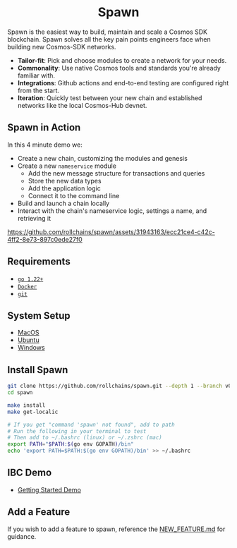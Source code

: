 <div align="center">
  <h1>Spawn</h1>
</div>

Spawn is the easiest way to build, maintain and scale a Cosmos SDK blockchain. Spawn solves all the key pain points engineers face when building new Cosmos-SDK networks.
  - **Tailor-fit**: Pick and choose modules to create a network for your needs.
  - **Commonality**: Use native Cosmos tools and standards you're already familiar with.
  - **Integrations**: Github actions and end-to-end testing are configured right from the start.
  - **Iteration**: Quickly test between your new chain and established networks like the local Cosmos-Hub devnet.

## Spawn in Action

In this 4 minute demo we:
- Create a new chain, customizing the modules and genesis
- Create a new `nameservice` module
  - Add the new message structure for transactions and queries
  - Store the new data types
  - Add the application logic
  - Connect it to the command line
- Build and launch a chain locally
- Interact with the chain's nameservice logic, settings a name, and retrieving it

https://github.com/rollchains/spawn/assets/31943163/ecc21ce4-c42c-4ff2-8e73-897c0ede27f0

## Requirements

- [`go 1.22+`](https://go.dev/doc/install)
- [`Docker`](https://docs.docker.com/get-docker/)
- [`git`](https://git-scm.com/)

## System Setup

* [MacOS](./docs/versioned_docs/version-v0.50.x/01-setup/01-system-setup.md#macos)
* [Ubuntu](./docs/versioned_docs/version-v0.50.x/01-setup/01-system-setup.md#linux-ubuntu)
* [Windows](./docs/versioned_docs/version-v0.50.x/01-setup/01-system-setup.md#windows)

## Install Spawn

```bash
git clone https://github.com/rollchains/spawn.git --depth 1 --branch v0.50.7
cd spawn

make install
make get-localic

# If you get "command 'spawn' not found", add to path
# Run the following in your terminal to test
# Then add to ~/.bashrc (linux) or ~/.zshrc (mac)
export PATH="$PATH:$(go env GOPATH)/bin"
echo 'export PATH=$PATH:$(go env GOPATH)/bin' >> ~/.bashrc
```

## IBC Demo

- [Getting Started Demo](./docs/versioned_docs/version-v0.50.x/03-ibc-chain-demo/01-demo.md)

## Add a Feature

If you wish to add a feature to spawn, reference the [NEW_FEATURE.md](./docs/dev/NEW_FEATURE.md) for guidance.
